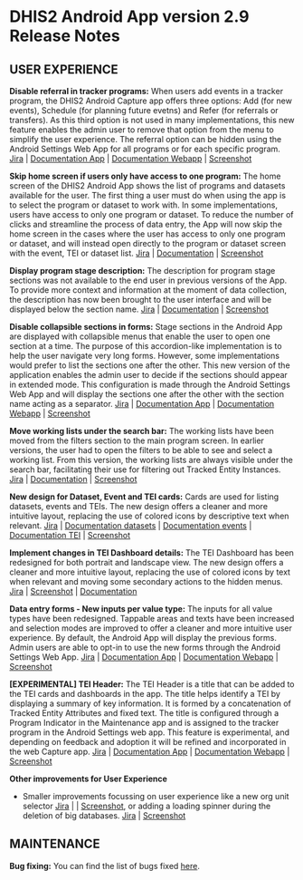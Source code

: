 # DHIS2 Android App version 2.9 Release Notes

## USER EXPERIENCE

**Disable referral in tracker programs:** When users add events in a tracker program, the DHIS2 Android Capture app offers three options: Add (for new events), Schedule (for planning future evetns) and Refer (for referrals or transfers). As this third option is not used in many implementations, this new feature enables the admin user to remove that option from the menu to simplify the user experience. The referral option can be hidden using the Android Settings Web App for all programs or for each specific program.   [Jira](https://dhis2.atlassian.net/browse/ANDROAPP-4445) | [Documentation App](https://docs.dhis2.org/en/use/android-app/program-features.html#capture_app_programs_referrals) | [Documentation Webapp](https://docs.dhis2.org/en/use/android-app/settings-configuration.html#capture_app_android_settings_webapp_appearance_program) | [Screenshot](https://s3.eu-west-1.amazonaws.com/content.dhis2.org/dhis2-android/release+notes+2.9/release+feature+cards/Android-2-9-Disable-referrals.png)

**Skip home screen if users only have access to one program:** The home screen of the DHIS2 Android App shows the list of programs and datasets available for the user. The first thing a user must do when using the app is to select the program or dataset to work with. In some implementations, users have access to only one program or dataset. To reduce the number of clicks and streamline the process of data entry, the App will now skip the home screen in the cases where the user has access to only one program or dataset, and will instead open directly to the program or dataset screen with the event, TEI or dataset list. [Jira](https://dhis2.atlassian.net/browse/ANDROAPP-5148) | [Documentation](https://docs.dhis2.org/en/use/android-app/android-specific-features.html#capture_app_home) | [Screenshot](https://s3.eu-west-1.amazonaws.com/content.dhis2.org/dhis2-android/release+notes+2.9/release+feature+cards/Android-2-9-Skip-home-screen.png)

**Display program stage description:** The description for program stage sections was not available to the end user in previous versions of the App. To provide more context and information at the moment of data collection, the description has now been brought to the user interface and will be displayed below the section name. [Jira](https://dhis2.atlassian.net/browse/ANDROAPP-5151) | [Documentation](https://docs.dhis2.org/en/use/android-app/program-features.html#capture_app_programs_common_features_data_entry_form_program_stage_description) | [Screenshot](https://s3.eu-west-1.amazonaws.com/content.dhis2.org/dhis2-android/release+notes+2.9/release+feature+cards/Android-2-9-Program-stage-description.png)

**Disable collapsible sections in forms:** Stage sections in the Android App are displayed with collapsible menus that enable the user to open one section at a time. The purpose of this accordion-like implementation is to help the user navigate very long forms. However, some implementations would prefer to list the sections one after the other. This new version of the application enables the admin user to decide if the sections should appear in extended mode. This configuration is made through the Android Settings Web App and will display the sections one after the other with the section name acting as a separator. [Jira](https://dhis2.atlassian.net/browse/ANDROAPP-5393) | [Documentation App](https://docs.dhis2.org/en/use/android-app/program-features.html#capture_app_programs_common_features_data_entry_form_collapsible_sections) | [Documentation Webapp](https://docs.dhis2.org/en/use/android-app/settings-configuration.html#capture_app_android_settings_webapp_appearance_program) | [Screenshot](https://s3.eu-west-1.amazonaws.com/content.dhis2.org/dhis2-android/release+notes+2.9/release+feature+cards/Android-2-9-Not-collapse-sections.png)

**Move working lists under the search bar:** The working lists have been moved from the filters section to the main program screen. In earlier versions, the user had to open the filters to be able to see and select a working list. From this version, the working lists are always visible under the search bar, facilitating their use for filtering out Tracked Entity Instances. [Jira](https://dhis2.atlassian.net/browse/ANDROAPP-5453) | [Documentation](https://docs.dhis2.org/en/use/android-app/program-features.html#capture_app_programs_common_features_working_lists) | [Screenshot](https://s3.eu-west-1.amazonaws.com/content.dhis2.org/dhis2-android/release+notes+2.9/release+feature+cards/Android-2-9-Working-list-under-search-bar.png)

**New design for Dataset, Event and TEI cards:** Cards are used for listing datasets, events and TEIs. The new design offers a cleaner and more intuitive layout, replacing the use of colored icons by descriptive text when relevant. [Jira](https://dhis2.atlassian.net/browse/ANDROAPP-5485) | [Documentation datasets](https://docs.dhis2.org/en/use/android-app/datasets-features.html#capture_app_datsets_cards_design) | [Documentation events](https://docs.dhis2.org/en/use/android-app/program-features.html#capture_app_programs_common_features_cards_design) | [Documentation TEI](https://docs.dhis2.org/en/use/android-app/program-features.html#capture_app_programs_tei_design) | [Screenshot](https://s3.eu-west-1.amazonaws.com/content.dhis2.org/dhis2-android/release+notes+2.9/release+feature+cards/Android-2-9-New-cards-design.png)

**Implement changes in TEI Dashboard details:** The TEI Dashboard has been redesigned for both portrait and landscape view. The new design offers a cleaner and more intuitive layout, replacing the use of colored icons by text when relevant and moving some secondary actions to the hidden menus. [Jira](https://dhis2.atlassian.net/browse/ANDROAPP-4019) | [Screenshot](https://s3.eu-west-1.amazonaws.com/content.dhis2.org/dhis2-android/release+notes+2.9/release+feature+cards/Android-2-9-TEI-dashboard.png) | [Documentation](https://docs.dhis2.org/en/use/android-app/program-features.html#capture_app_programs_tei_design)

**Data entry forms - New inputs per value type:** The inputs for all value types have been redesigned. Tappable areas and texts have been increased and selection modes are improved to offer a cleaner and more intuitive user experience. By default, the Android App will display the previous forms. Admin users are able to opt-in to use the new forms through the Android Settings Web App. [Jira](https://dhis2.atlassian.net/browse/ANDROAPP-5408) | [Documentation App](https://docs.dhis2.org/en/use/android-app/program-features.html#capture_app_programs_common_features_data_entry_form_new_inputs) | [Documentation Webapp](https://docs.dhis2.org/en/use/android-app/settings-configuration.html#capture_app_android_settings_webapp_appearance_program) | [Screenshot](https://s3.eu-west-1.amazonaws.com/content.dhis2.org/dhis2-android/release+notes+2.9/release+feature+cards/Android-2-9-New-inputs.png) 

**[EXPERIMENTAL] TEI Header:** The TEI Header is a title that can be added to the TEI cards and dashboards in the app. The title helps identify a TEI by displaying a summary of key information. It is formed by a concatenation of Tracked Entity Attributes and fixed text. The title is configured through a Program Indicator in the Maintenance app and is assigned to the tracker program in the Android Settings web app. This feature is experimental, and depending on feedback and adoption it will be refined and incorporated in the web Capture app. [Jira](https://dhis2.atlassian.net/browse/ANDROAPP-5402) | [Documentation App](https://docs.dhis2.org/en/use/android-app/program-features.html#capture_app_programs_tei_header) | [Documentation Webapp](https://docs.dhis2.org/en/use/android-app/settings-configuration.html#capture_app_android_settings_webapp_appearance_program_specific) | [Screenshot](https://s3.eu-west-1.amazonaws.com/content.dhis2.org/dhis2-android/release+notes+2.9/release+feature+cards/Android-2-9-TEI-Header.png)

**Other improvements for User Experience**
- Smaller improvements focussing on user experience like a new org unit selector [Jira](https://dhis2.atlassian.net/browse/ANDROAPP-4566) | | [Screenshot](https://s3.eu-west-1.amazonaws.com/content.dhis2.org/dhis2-android/release+notes+2.9/release+feature+cards/Android-2-9-Org-unit-selector.png), or adding a loading spinner during the deletion of big databases. [Jira](https://dhis2.atlassian.net/browse/ANDROAPP-4768) | [Screenshot](https://s3.eu-west-1.amazonaws.com/content.dhis2.org/dhis2-android/release+notes+2.9/release+feature+cards/Android-2-9-loading-when-deleting-data.png)

## MAINTENANCE

**Bug fixing:** You can find the list of bugs fixed [here](https://dhis2.atlassian.net/issues/?filter=10510).



